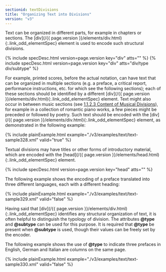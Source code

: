 ```yaml
---
sectionid: textDivisions
title: "Organizing Text into Divisions"
version: "v3"
---
```




Text can be organized in different parts, for example in chapters or sections. The
[div](/{{ page.version }}/elements/div.html){:.link_odd_elementSpec} element is used to encode such structural divisions.



{% include specDesc.html version=page.version key="div" atts="" %}
{% include specDesc.html version=page.version key="div" atts="div/type div/subtype" %}




For example, printed scores, before the actual notation, can have text that can be
organized
in multiple sections (e.g. a preface, a critical report, performance instructions,
etc. for
which see the following sections); each of these sections should be identified by
a different
[div](/{{ page.version }}/elements/div.html){:.link_odd_elementSpec} element. Text might also occur in between music sections (see <a class="link_ptr" title="Content of Musical Divisions" href="/{{ page.version }}/guidelines/shared.html#sharedMdivContent">1.1.2.3 Content of Musical Divisions</a>), for example in a collection of romantic piano works, a few
pieces might be preceded or followed by poetry. Such text should be encoded with the
[div](/{{ page.version }}/elements/div.html){:.link_odd_elementSpec} element, as demonstrated in the following example:

{% include plainExample.html example="./v3/examples/text/text-sample328.xml" valid="true" %}


Textual divisions may have titles or other forms of introductory material, which are
encoded
with the [head](/{{ page.version }}/elements/head.html){:.link_odd_elementSpec} element.




{% include specDesc.html version=page.version key="head" atts="" %}




The following example shows the encoding of a preface translated into three different
languages, each with a different heading:


{% include plainExample.html example="./v3/examples/text/text-sample329.xml" valid="false" %}

Having said that [div](/{{ page.version }}/elements/div.html){:.link_odd_elementSpec} identifies any structural organization of text, it
is often helpful to distinguish the typology of division. The attributes **@type** and
**@subtype** can be used for this purpose. It is required that **@type** be
present when **@subtype** is used, though their values can be freely set by the
encoder.


The following example shows the use of **@type** to indicate three prefaces in English,
German and Italian are columns on the same page.

{% include plainExample.html example="./v3/examples/text/text-sample330.xml" valid="false" %}

